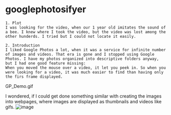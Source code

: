 # googlephotosifyer

	1. Plot
	I was looking for the video, when our 1 year old imitates the sound of a bee. I knew where I took the video, but the video was lost among the other hunderds. I tried but I could not locate it easily. 
	
	2. Introduction
	I liked Google Photos a lot, when it was a service for infinite number of images and videos. That era is gone and I stopped using Google Photos. I have my photos organized into descriptive folders anyway, but I had one good feature missing: 
	When you moved the mouse over a video, it let you peek in. So when you were looking for a video, it was much easier to find than having only the firs frame displayed. 
GP_Demo.gif

I wondered, if I could get done something similar with creating the images into webpages, where images are displayed as thumbnails and videos like gifs. 
![image](https://github.com/gitusercz/googlephotosifyer/assets/32957697/a64d6115-be89-4bac-83c3-cb1e2bce3cb1)

